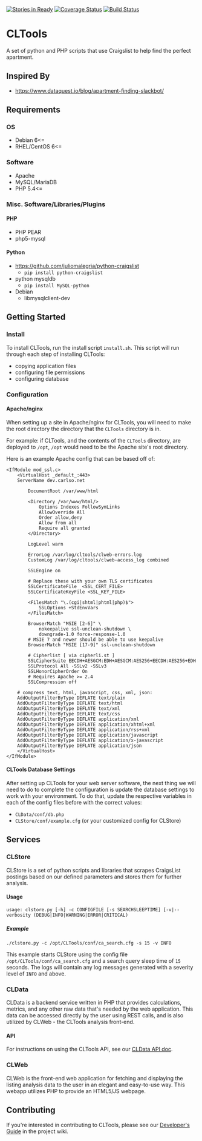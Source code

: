 [![Stories in Ready](https://badge.waffle.io/magneticstain/CLTools.png?label=ready&title=Ready)](https://waffle.io/magneticstain/CLTools)
[![Coverage Status](https://coveralls.io/repos/github/magneticstain/CLTools/badge.svg?branch=master)](https://coveralls.io/github/magneticstain/CLTools?branch=master)
[![Build Status](https://travis-ci.org/magneticstain/CLTools.svg?branch=master)](https://travis-ci.org/magneticstain/CLTools)

# CLTools
A set of python and PHP scripts that use Craigslist to help find the perfect apartment.

## Inspired By
* https://www.dataquest.io/blog/apartment-finding-slackbot/

## Requirements
### OS
* Debian 6<=
* RHEL/CentOS 6<=

### Software
* Apache
* MySQL/MariaDB
* PHP 5.4<=

### Misc. Software/Libraries/Plugins
#### PHP
* PHP PEAR
* php5-mysql

#### Python
* https://github.com/juliomalegria/python-craigslist
  * `pip install python-craigslist`
* python mysqldb
  * `pip install MySQL-python`
* Debian
  * libmysqlclient-dev
  
## Getting Started
### Install
To install CLTools, run the install script `install.sh`. This script will run through each step of installing CLTools:

* copying application files
* configuring file permissions
* configuring database

### Configuration
#### Apache/nginx
When setting up a site in Apache/nginx for CLTools, you will need to make the root directory the directory that the `CLTools` directory is in.

For example: if CLTools, and the contents of the `CLTools` directory, are deployed to `/opt`, `/opt` would need to be the Apache site's root directory.

Here is an example Apache config that can be based off of:
```apacheconfig
<IfModule mod_ssl.c>
    <VirtualHost _default_:443>
	ServerName dev.carlso.net

        DocumentRoot /var/www/html

        <Directory /var/www/html/>
            Options Indexes FollowSymLinks
            AllowOverride All
            Order allow,deny
            Allow from all
            Require all granted
        </Directory>

        LogLevel warn

        ErrorLog /var/log/cltools/clweb-errors.log
        CustomLog /var/log/cltools/clweb-access_log combined

        SSLEngine on

        # Replace these with your own TLS certificates
        SSLCertificateFile  <SSL_CERT_FILE>
        SSLCertificateKeyFile <SSL_KEY_FILE>

        <FilesMatch "\.(cgi|shtml|phtml|php)$">
            SSLOptions +StdEnvVars
        </FilesMatch>

        BrowserMatch "MSIE [2-6]" \
            nokeepalive ssl-unclean-shutdown \
            downgrade-1.0 force-response-1.0
        # MSIE 7 and newer should be able to use keepalive
        BrowserMatch "MSIE [17-9]" ssl-unclean-shutdown

        # Cipherlist [ via cipherli.st ]
        SSLCipherSuite EECDH+AESGCM:EDH+AESGCM:AES256+EECDH:AES256+EDH
        SSLProtocol All -SSLv2 -SSLv3
        SSLHonorCipherOrder On
        # Requires Apache >= 2.4
        SSLCompression off

	# compress text, html, javascript, css, xml, json:
	AddOutputFilterByType DEFLATE text/plain
	AddOutputFilterByType DEFLATE text/html
	AddOutputFilterByType DEFLATE text/xml
	AddOutputFilterByType DEFLATE text/css
	AddOutputFilterByType DEFLATE application/xml
	AddOutputFilterByType DEFLATE application/xhtml+xml
	AddOutputFilterByType DEFLATE application/rss+xml
	AddOutputFilterByType DEFLATE application/javascript
	AddOutputFilterByType DEFLATE application/x-javascript
	AddOutputFilterByType DEFLATE application/json
    </VirtualHost>
</IfModule>
```

#### CLTools Database Settings
After setting up CLTools for your web server software, the next thing we will need to do to complete the configuration is update the database settings to work with your environment.
To do that, update the respective variables in each of the config files before with the correct values:

* `CLData/conf/db.php`
* `CLStore/conf/example.cfg` (or your customized config for CLStore)

## Services
### CLStore
CLStore is a set of python scripts and libraries that scrapes CraigsList postings based on our defined parameters and stores them 
for further analysis.

#### Usage
```
usage: clstore.py [-h] -c CONFIGFILE [-s SEARCHSLEEPTIME] [-v|--verbosity (DEBUG|INFO|WARNING|ERROR|CRITICAL)
```

##### Example
```
./clstore.py -c /opt/CLTools/conf/ca_search.cfg -s 15 -v INFO
```

This example starts CLStore using the config file `/opt/CLTools/conf/ca_search.cfg` and a search query sleep time of `15` seconds.
The logs will contain any log messages generated with a severity level of `INFO` and above.

### CLData
CLData is a backend service written in PHP that provides calculations, metrics, and any other raw data that's needed by the web application.
This data can be accessed directly by the user using REST calls, and is also utilized by CLWeb - the CLTools analysis front-end.

#### API
For instructions on using the CLTools API, see our [CLData API doc](https://github.com/magneticstain/CLTools/wiki/CLData-API-Guide).

### CLWeb
CLWeb is the front-end web application for fetching and displaying the listing analysis data to the user in an elegant and easy-to-use way.
This webapp utilizes PHP to provide an HTML5/JS webpage.

## Contributing
If you're interested in contributing to CLTools, please see our [Developer's Guide](https://github.com/magneticstain/CLTools/wiki/Developer's-Guide) in the project wiki.